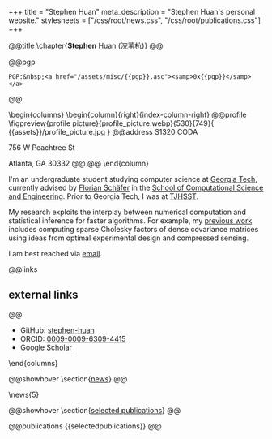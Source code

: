 +++
title = "Stephen Huan"
meta_description = "Stephen Huan's personal website."
stylesheets = ["/css/root/news.css", "/css/root/publications.css"]
+++

@@title
\chapter{**Stephen** Huan (浣苇杭)}
@@

@@pgp
~~~
PGP:&nbsp;<a href="/assets/misc/{{pgp}}.asc"><samp>0x{{pgp}}</samp></a>
~~~
@@

\begin{columns}
\begin{column}{right}{index-column-right}
@@profile
\figpreview{profile picture}{profile_picture.webp}{530}{749}{
  {{assets}}/profile_picture.jpg
}
@@address
  S1320 CODA

  756 W Peachtree St

  Atlanta, GA 30332
@@
@@
\end{column}

I'm an undergraduate student studying computer science at [Georgia
Tech](https://www.gatech.edu/), currently advised by [Florian
Schäfer](https://f-t-s.github.io/) in the [School of Computational
Science and Engineering](https://cse.gatech.edu/). Prior to Georgia
Tech, I was at [TJHSST](https://tjhsst.edu/).

My research exploits the interplay between numerical
computation and statistical inference for faster algorithms.
For example, my [previous work](/projects/) includes computing
sparse Cholesky factors of dense covariance matrices using
ideas from optimal experimental design and compressed sensing.

I am best reached via [email](mailto:shuan@gatech.edu).

@@links
## external links
@@

- GitHub: [stephen-huan](https://github.com/stephen-huan)
- ORCID: [0009-0009-6309-4415](https://orcid.org/0009-0009-6309-4415)
- [Google Scholar](https://scholar.google.com/citations?user=CKjDUWwAAAAJ)

\end{columns}

@@showhover
\section{[news](/news/)}
@@

\news{5}

@@showhover
\section{[selected publications](/publications/)}
@@

@@publications
{{selectedpublications}}
@@

